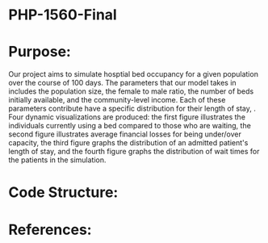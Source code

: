 # PHP-1560-Final

# Purpose: 
Our project aims to simulate hosptial bed occupancy for a given population over the course of 100 days. The parameters that our model takes in includes the population size, the female to male ratio, the number of beds initially available, and the community-level income. Each of these parameters contribute have a specific distribution for their length of stay, . Four dynamic visualizations are produced: the first figure illustrates the individuals currently using a bed compared to those who are waiting, the second figure illustrates average financial losses for being under/over capacity, the third figure graphs the distribution of an admitted patient's length of stay, and the fourth figure graphs the distribution of wait times for the patients in the simulation.

# Code Structure:

# References:
